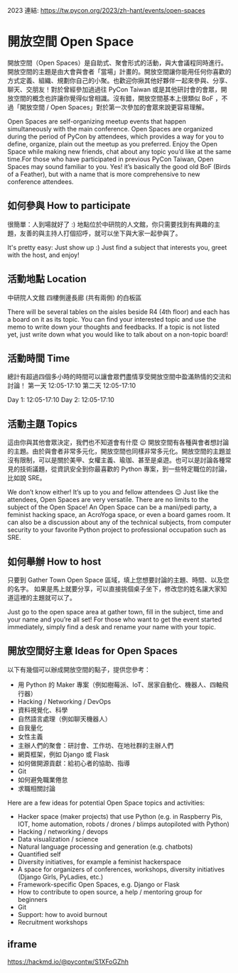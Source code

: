 2023 連結: https://tw.pycon.org/2023/zh-hant/events/open-spaces

# 開放空間 Open Space

開放空間（Open Spaces）是自助式、聚會形式的活動，與大會議程同時進行。開放空間的主題是由大會與會者「當場」計畫的。開放空間讓你能用任何你喜歡的方式定義、組織、規劃你自己的小聚。也歡迎你揪其他好夥伴一起來參與、分享、聊天、交朋友！對於曾經參加過過往 PyCon Taiwan 或是其他研討會的會眾，開放空間的概念也許讓你覺得似曾相識。沒有錯，開放空間基本上很類似 BoF ，不過「開放空間 / Open Spaces」對於第一次參加的會眾來說更容易理解。

Open Spaces are self-organizing meetup events that happen simultaneously with the main conference. Open Spaces are organized during the period of PyCon by attendees, which provides a way for you to define, organize, plain out the meetup as you preferred. Enjoy the Open Space while making new friends, chat about any topic you’d like at the same time.For those who have participated in previous PyCon Taiwan, Open Spaces may sound familiar to you. Yes! it’s basically the good old BoF (Birds of a Feather), but with a name that is more comprehensive to new conference attendees.

## 如何參與 How to participate

很簡單：人到場就好了 :)
地點位於中研院的人文館，你只需要找到有興趣的主題，友善的與主持人打個招呼，就可以坐下與大家一起參與了。

It's pretty easy: Just show up :)
Just find a subject that interests you, greet with the host, and enjoy!

## 活動地點 Location

中研院人文館 四樓側邊長廊 (共有兩側) 的白板區

There will be several tables on the aisles beside R4 (4th floor) and each has a board on it as its topic. You can find your interested topic and use the memo to write down your thoughts and feedbacks. If a topic is not listed yet, just write down what you would like to talk about on a non-topic board!

## 活動時間 Time

總計有超過四個多小時的時間可以讓會眾們盡情享受開放空間中盈滿熱情的交流和討論！
第一天 12:05-17:10
第二天 12:05-17:10

Day 1: 12:05-17:10
Day 2: 12:05-17:10

## 活動主題 Topics

這由你與其他會眾決定，我們也不知道會有什麼 😉
開放空間有各種與會者想討論的主題。由於與會者非常多元化，開放空間也同樣非常多元化。開放空間的主題並沒有限制，可以是關於美甲、女權主義、瑜珈、甚至是桌遊。也可以是討論各種常見的技術議題，從資訊安全到你最喜歡的 Python 專案，到一些特定職位的討論，比如說 SRE。

We don’t know either! It’s up to you and fellow attendees 😉
Just like the attendees, Open Spaces are very versatile. There are no limits to the subject of the Open Space! An Open Space can be a mani/pedi party, a feminist hacking space, an AcroYoga space, or even a board games room. It can also be a discussion about any of the technical subjects, from computer security to your favorite Python project to professional occupation such as SRE.

## 如何舉辦 How to host

只要到 Gather Town Open Space 區域，填上您想要討論的主題、時間、以及您的名字。
如果是馬上就要分享，可以直接挑個桌子坐下，修改您的姓名讓大家知道這裡的主題就可以了。

Just go to the open space area at gather town, fill in the subject, time and your name and you’re all set!
For those who want to get the event started immediately, simply find a desk and rename your name with your topic.

## 開放空間好主意 Ideas for Open Spaces

以下有幾個可以辦成開放空間的點子，提供您參考：

- 用 Python 的 Maker 專案（例如樹莓派、IoT、居家自動化、機器人、四軸飛行器）
- Hacking / Networking / DevOps
- 資料視覺化、科學
- 自然語言處理（例如聊天機器人）
- 自我量化
- 女性主義
- 主辦人們的聚會：研討會、工作坊、在地社群的主辦人們
- 網頁框架，例如 Django 或 Flask
- 如何做開源貢獻：給初心者的協助、指導
- Git
- 如何避免職業倦怠
- 求職相關討論

Here are a few ideas for potential Open Space topics and activities:

- Hacker space (maker projects) that use Python (e.g. in Raspberry Pis, IOT, home automation, robots / drones / blimps autopiloted with Python)
- Hacking / networking / devops
- Data visualization / science
- Natural language processing and generation (e.g. chatbots)
- Quantified self
- Diversity initiatives, for example a feminist hackerspace
- A space for organizers of conferences, workshops, diversity initiatives (Django Girls, PyLadies, etc.)
- Framework-specific Open Spaces, e.g. Django or Flask
- How to contribute to open source, a help / mentoring group for beginners
- Git
- Support: how to avoid burnout
- Recruitment workshops

## iframe

https://hackmd.io/@pycontw/S1XFoGZhh
